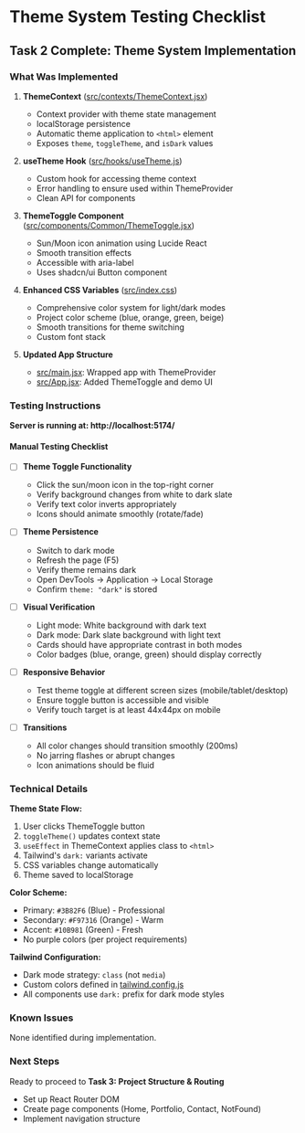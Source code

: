 # Theme System Testing Checklist

## Task 2 Complete: Theme System Implementation

### What Was Implemented

1. **ThemeContext** ([src/contexts/ThemeContext.jsx](portfolio-softwareProject/src/contexts/ThemeContext.jsx))
   - Context provider with theme state management
   - localStorage persistence
   - Automatic theme application to `<html>` element
   - Exposes `theme`, `toggleTheme`, and `isDark` values

2. **useTheme Hook** ([src/hooks/useTheme.js](portfolio-softwareProject/src/hooks/useTheme.js))
   - Custom hook for accessing theme context
   - Error handling to ensure used within ThemeProvider
   - Clean API for components

3. **ThemeToggle Component** ([src/components/Common/ThemeToggle.jsx](portfolio-softwareProject/src/components/Common/ThemeToggle.jsx))
   - Sun/Moon icon animation using Lucide React
   - Smooth transition effects
   - Accessible with aria-label
   - Uses shadcn/ui Button component

4. **Enhanced CSS Variables** ([src/index.css](portfolio-softwareProject/src/index.css))
   - Comprehensive color system for light/dark modes
   - Project color scheme (blue, orange, green, beige)
   - Smooth transitions for theme switching
   - Custom font stack

5. **Updated App Structure**
   - [src/main.jsx](portfolio-softwareProject/src/main.jsx): Wrapped app with ThemeProvider
   - [src/App.jsx](portfolio-softwareProject/src/App.jsx): Added ThemeToggle and demo UI

### Testing Instructions

**Server is running at: http://localhost:5174/**

#### Manual Testing Checklist

- [ ] **Theme Toggle Functionality**
  - Click the sun/moon icon in the top-right corner
  - Verify background changes from white to dark slate
  - Verify text color inverts appropriately
  - Icons should animate smoothly (rotate/fade)

- [ ] **Theme Persistence**
  - Switch to dark mode
  - Refresh the page (F5)
  - Verify theme remains dark
  - Open DevTools → Application → Local Storage
  - Confirm `theme: "dark"` is stored

- [ ] **Visual Verification**
  - Light mode: White background with dark text
  - Dark mode: Dark slate background with light text
  - Cards should have appropriate contrast in both modes
  - Color badges (blue, orange, green) should display correctly

- [ ] **Responsive Behavior**
  - Test theme toggle at different screen sizes (mobile/tablet/desktop)
  - Ensure toggle button is accessible and visible
  - Verify touch target is at least 44x44px on mobile

- [ ] **Transitions**
  - All color changes should transition smoothly (200ms)
  - No jarring flashes or abrupt changes
  - Icon animations should be fluid

### Technical Details

**Theme State Flow:**
1. User clicks ThemeToggle button
2. `toggleTheme()` updates context state
3. `useEffect` in ThemeContext applies class to `<html>`
4. Tailwind's `dark:` variants activate
5. CSS variables change automatically
6. Theme saved to localStorage

**Color Scheme:**
- Primary: `#3B82F6` (Blue) - Professional
- Secondary: `#F97316` (Orange) - Warm
- Accent: `#10B981` (Green) - Fresh
- No purple colors (per project requirements)

**Tailwind Configuration:**
- Dark mode strategy: `class` (not `media`)
- Custom colors defined in [tailwind.config.js](portfolio-softwareProject/tailwind.config.js)
- All components use `dark:` prefix for dark mode styles

### Known Issues

None identified during implementation.

### Next Steps

Ready to proceed to **Task 3: Project Structure & Routing**
- Set up React Router DOM
- Create page components (Home, Portfolio, Contact, NotFound)
- Implement navigation structure

